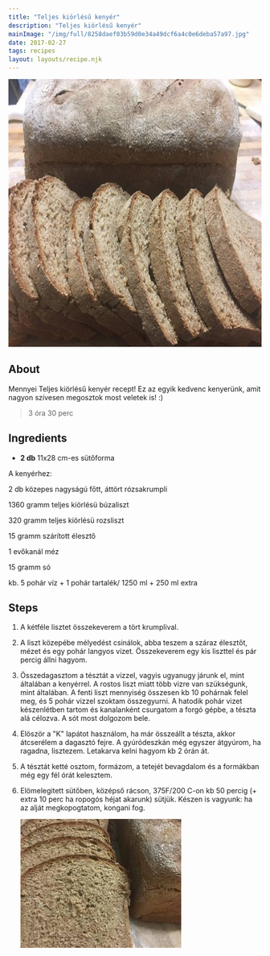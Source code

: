 ```yaml
---
title: "Teljes kiörlésű kenyér"
description: "Teljes kiörlésű kenyér"
mainImage: "/img/full/8258daef03b59d0e34a49dcf6a4c0e6deba57a97.jpg"
date: 2017-02-27
tags: recipes
layout: layouts/recipe.njk
---
```

                            
<p align="center"><a href="https://cookpad.com/hu/receptek/2142955-teljes-kiorlesu-kenyer" rel="Recipe source page"><img width="751" height="532" src="/img/full/8258daef03b59d0e34a49dcf6a4c0e6deba57a97.jpg"/></a></p>

## About
Mennyei Teljes kiörlésű kenyér recept! Ez az egyik kedvenc kenyerünk, amit nagyon szívesen megosztok most veletek is! :)

> 3 óra 30 perc 

## Ingredients
* **2 db** 11x28 cm-es sütőforma

A kenyérhez:

2 db közepes nagyságú főtt, áttört rózsakrumpli

1360 gramm teljes kiörlésü búzaliszt

320 gramm teljes kiörlésü rozsliszt

15 gramm szárított élesztő

1 evőkanál méz

15 gramm só

kb. 5 pohár víz + 1 pohár tartalék/ 1250 ml + 250 ml extra

## Steps

1. A kétféle lisztet összekeverem a tört krumplival.
 
    <div style="clear: both"/>

2. A liszt közepébe mélyedést csinálok, abba teszem a száraz élesztőt, mézet és egy pohár langyos vizet. Összekeverem egy kis liszttel és pár percig állni hagyom.
 
    <div style="clear: both"/>

3. Összedagasztom a tésztát a vizzel, vagyis ugyanugy járunk el, mint általában a kenyérrel. A rostos liszt miatt több vizre van szükségunk, mint általában. A fenti liszt mennyiség összesen kb 10 pohárnak felel meg, és 5 pohár vizzel szoktam összegyurni. A hatodik pohár vizet készenlétben tartom és kanalanként csurgatom a forgó gépbe, a tészta alá célozva. A sót most dolgozom bele.
 
    <div style="clear: both"/>

4. Elöször a "K" lapátot használom, ha már összeállt a tészta, akkor átcserélem a dagasztó fejre. A gyúródeszkán még egyszer átgyúrom, ha ragadna, lisztezem. Letakarva kelni hagyom kb 2 órán át.
 
    <div style="clear: both"/>

5. A tésztát ketté osztom, formázom, a tetejét bevagdalom és a formákban még egy fél órát kelesztem.
 
    <div style="clear: both"/>

6. Elömelegitett sütőben, középső rácson, 375F/200 C-on kb 50 percig (+ extra 10 perc ha ropogós héjat akarunk) sütjük. Készen is vagyunk: ha az alját megkopogtatom, kongani fog.
 
    <p><img width="320" height="256" align="left" src="/img/full/b947beed8a601eaefba15ea5e0d6d4e99625f19d.jpg"/></p><div style="clear: both"/>

